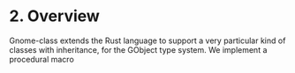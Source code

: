 # 2. Overview

Gnome-class extends the Rust language to support a very particular
kind of classes with inheritance, for the GObject type system.  We
implement a procedural macro
